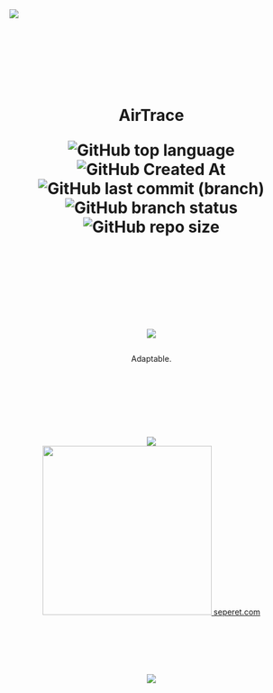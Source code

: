 <a href="https://seperet.com">
<img src="https://user-images.githubusercontent.com/74038190/212284100-561aa473-3905-4a80-b561-0d28506553ee.gif">
</a>

<div align="center">

  <br></br>
  <br></br>
  <br></br>
  <div>
  <h1>
      
  AirTrace
  
  ![GitHub top language](https://img.shields.io/github/languages/top/denv3rr/AirTrace)
  ![GitHub Created At](https://img.shields.io/github/created-at/denv3rr/AirTrace)
  ![GitHub last commit (branch)](https://img.shields.io/github/last-commit/denv3rr/AirTrace/main)
  ![GitHub branch status](https://img.shields.io/github/checks-status/denv3rr/AirTrace/main)
  ![GitHub repo size](https://img.shields.io/github/repo-size/denv3rr/AirTrace)

  <br></br>
  <br></br>
  <a href="https://seperet.com">
    <img src="https://user-images.githubusercontent.com/74038190/212284100-561aa473-3905-4a80-b561-0d28506553ee.gif">
  </a>
      
  </h1>
</div>

Adaptable.

<br></br>
<br></br>
<br></br>

<img src="https://user-images.githubusercontent.com/74038190/212284100-561aa473-3905-4a80-b561-0d28506553ee.gif">

<div align="center">
    <a href="https://seperet.com">
        <img src="https://images.squarespace-cdn.com/content/v1/612e9679ca3ada2f6398ebb3/5c5d2752-5b10-4535-9591-acff011443fa/3dgifmaker21328.gif?format=1500w" width="300" height="300"/>
        seperet.com
    </a>
</div>
<br></br>
<br></br>
<br></br>
<img src="https://user-images.githubusercontent.com/74038190/212284100-561aa473-3905-4a80-b561-0d28506553ee.gif">
<br></br>
